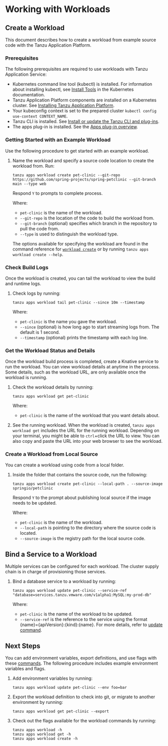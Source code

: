 # Working with Workloads

## <a id="create"></a> Create a Workload

This document describes how to create a workload from example source code with the Tanzu Application Platform.

### <a id='prerequisites'></a> Prerequisites

The following prerequisites are required to use workloads with Tanzu Application Service:

+ Kubernetes command line tool (kubectl) is installed. For information about installing kubectl, see [Install Tools](https://kubernetes.io/docs/tasks/tools/) in the Kubernetes documentation.
+ Tanzu Application Platform components are installed on a Kubernetes cluster. See [Installing Tanzu Application Platform](../../install-intro.md).
+ Your kubeconfig context is set to the prepared cluster `kubectl config use-context CONTEXT_NAME`.
+ Tanzu CLI is installed. See [Install or update the Tanzu CLI and plug-ins](../../install-general.md#cli-and-plugin).
+ The apps plug-in is installed. See the [Apps plug-in overview](../../overview-installation.md#Installation).

### <a id="example"></a> Getting Started with an Example Workload

Use the following procedure to get started with an example workload.

1. Name the workload and specify a source code location to create the workload from. Run:

    ```
    tanzu apps workload create pet-clinic --git-repo https://github.com/spring-projects/spring-petclinic --git-branch main --type web  
    ```

    Respond `Y` to prompts to complete process.

    Where:
    + `pet-clinic` is the name of the workload.
    + `--git-repo` is the location of the code to build the workload from.
    + `--git-branch` (optional) specifies which branch in the repository to pull the code from.
    + `--type` is used to distinguish the workload type.

    The options available for specifying the workload are found in the command reference for [`workload create`](command-reference/tanzu_apps_workload_create.md) or by running `tanzu apps workload create --help`.


### <a id="check-build-logs"></a> Check Build Logs

Once the workload is created, you can tail the workload to view the build and runtime logs.

1. Check logs by running:

    ```
    tanzu apps workload tail pet-clinic --since 10m --timestamp
    ```
    Where:
    + `pet-clinic` is the name you gave the workload.
    + `--since` (optional) is how long ago to start streaming logs from. The default is 1 second.
    + `--timestamp` (optional) prints the timestamp with each log line.

### <a id="workload-status"></a> Get the Workload Status and Details

Once the workload build process is completed, create a Knative service to run the workload.
You can view workload details at anytime in the process. Some details, such as the workload URL, are only available once the workload is running.

1. Check the workload details by running:

    ```
    tanzu apps workload get pet-clinic
    ```
    Where:
    + `pet-clinic` is the name of the workload that you want details about.

2. See the running workload.
When the workload is created, `tanzu apps workload get` includes the URL for the running workload.
Depending on your terminal, you might be able to `ctrl`+click the URL to view. You can also copy and paste the URL into your web browser to see the workload.

### <a id="workload-local-source"></a> Create a Workload from Local Source

You can create a workload using code from a local folder.

1. Inside the folder that contains the source code, run the following:

    ```
    tanzu apps workload create pet-clinic --local-path . --source-image springio/petclinic
    ```

    Respond `Y` to the prompt about publishing local source if the image needs to be updated.

    Where:
    + `pet-clinic` is the name of the workload.
    + `--local-path` is pointing to the directory where the source code is located.
    + `--source-image` is the registry path for the local source code.

## <a id="bind-service"></a> Bind a Service to a Workload

Multiple services can be configured for each workload. The cluster supply chain is in charge of provisioning those services.

1. Bind a database service to a workload by running:

    ```
    tanzu apps workload update pet-clinic --service-ref "database=services.tanzu.vmware.com/v1alpha1:MySQL:my-prod-db"
    ```
    Where:
    + `pet-clinic` is the name of the workload to be updated.
    + `--service-ref` is the reference to the service using the format {name}={apiVersion}:{kind}:{name}. For more details, refer to [update command](command-reference/tanzu_apps_workload_update.md#update-options).

## <a id="next-steps"></a> Next Steps

You can add environment variables, export definitions, and use flags with these [commands](command-reference.md). The following procedure includes example environment variables and flags.

1. Add environment variables by running:

    ```
    tanzu apps workload update pet-clinic --env foo=bar
    ```

2. Export the workload definition to check into git, or migrate to another environment by running:

    ```
    tanzu apps workload get pet-clinic --export
    ```

3. Check out the flags available for the workload commands by running:

    ```
    tanzu apps workload -h
    tanzu apps workload get -h
    tanzu apps workload create -h
    ```

